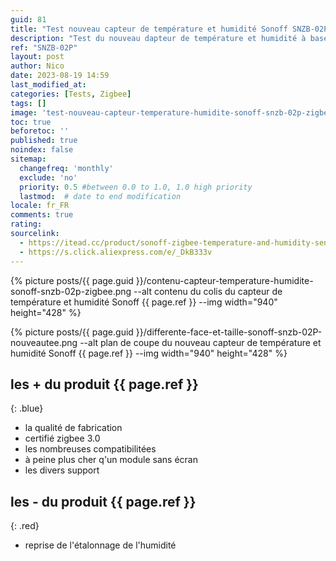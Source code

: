 ```yaml
---
guid: 81
title: "Test nouveau capteur de température et humidité Sonoff SNZB-02P"
description: "Test du nouveau dapteur de température et humidité à base de puce Silabs EFR32MG22 au design retravaillé et à une qualité irréprochable aux couleurs orange pétante de la marque Sonoff, rien à voir avec le grand frère SNZB-02, sonoff améliore son image de marque chinoise premium"
ref: "SNZB-02P"
layout: post
author: Nico
date: 2023-08-19 14:59
last_modified_at: 
categories: [Tests, Zigbee]
tags: []
image: 'test-nouveau-capteur-temperature-humidite-sonoff-snzb-02p-zigbee-qualite-design-ameliore.png'
toc: true
beforetoc: ''
published: true
noindex: false
sitemap:
  changefreq: 'monthly'
  exclude: 'no'
  priority: 0.5 #between 0.0 to 1.0, 1.0 high priority
  lastmod:  # date to end modification
locale: fr_FR
comments: true
rating:  
sourcelink:
  - https://itead.cc/product/sonoff-zigbee-temperature-and-humidity-sensor-snzb-02p/ref/122/
  - https://s.click.aliexpress.com/e/_DkB333v
---
```


{% picture posts/{{ page.guid }}/contenu-capteur-temperature-humidite-sonoff-snzb-02p-zigbee.png --alt contenu du colis du capteur de température et humidité Sonoff {{ page.ref }} --img width="940" height="428" %}

{% picture posts/{{ page.guid }}/differente-face-et-taille-sonoff-snzb-02P-nouveautee.png --alt plan de coupe du nouveau capteur de température et humidité Sonoff {{ page.ref }} --img width="940" height="428" %}

## **les + du produit** {{ page.ref }}
{: .blue}
- la qualité de fabrication
- certifié zigbee 3.0
- les nombreuses compatibilitées
- à peine plus cher q'un module sans écran
- les divers support

## **les - du produit** {{ page.ref }}
{: .red}

- reprise de l'étalonnage de l'humidité
